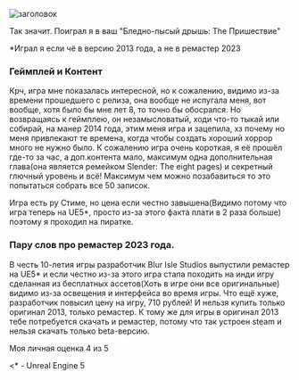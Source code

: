 
![заголовок](https://ru.wikipedia.org/wiki/File%3ASlender-_The_Arrival_logo.jpeg")

Так значит. Поиграл я в ваш "Бледно-лысый дрышь: The Пришествие"  

*Играл я если чё в версию 2013 года, а не в ремастер 2023

### Геймплей и Контент
Крч, игра мне показалась интересной, но к сожалению, видимо из-за времени прошедшего с релиза, она вообще не испугала меня, вот вообще, хотя было бы мне лет 8, то точно бы обосрался. Но возвращаясь к геймплею, он незамысловатый, ходи что-то тыкай или собирай, на манер 2014 года, этим меня игра и зацепила, хз почему но меня привлекают те времена, когда чтобы создать хороший хоррор много не нужно было. К сожалению игра очень короткая, я её прошёл где-то за час, а доп.контента мало, максимум одна дополнительная глава(она является ремейком Slender: The eight pages) и секретный глючный уровень и всё! Максимум чем можно позабавиться то это попытаться собрать все 50 записок.  


Игра есть ру Стиме, но цена если честно завышена(Видимо потому что игра теперь на UE5*, просто из-за этого факта плати в 2 раза больше) поэтому я проходил на пиратке.  

### Пару слов про ремастер 2023 года. 
В честь 10-летия игры разработчик Blur Isle Studios выпустили ремастер на UE5* и если честно из-за этого игра стала походить на инди игру сделанная из бесплатных ассетов(Хоть в игре они все оригинальные) видимо из-за освещения и интерфейса во время игры. Что ещё хуже, разработчик повысил цену на игру, 710 рублей! И нельзя купить только оригинал 2013, только ремастер. К тому же для игры в оригинал 2013 тебе потребуется скачать и ремастер, потому что так устроен steam и нельзя скачать только beta-версию.

Моя личная оценка 4 из 5

<* - Unreal Engine 5